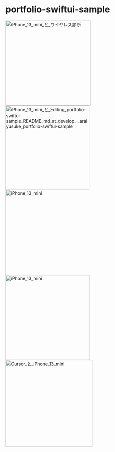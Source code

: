 #  portfolio-swiftui-sample

<img width="272" alt="iPhone_13_mini_と_ワイヤレス診断" src="https://user-images.githubusercontent.com/1781289/177058669-f4d35d49-695f-40fd-ae9f-08130a33780c.png">

<img width="268" alt="iPhone_13_mini_と_Editing_portfolio-swiftui-sample_README_md_at_develop_·_araiyusuke_portfolio-swiftui-sample" src="https://user-images.githubusercontent.com/1781289/177058688-e5296506-c4c1-43d5-8bb8-ab28b261fcc9.png">


<img width="271" alt="iPhone_13_mini" src="https://user-images.githubusercontent.com/1781289/177058661-239354e2-dcff-4a51-a881-9d52ef69d3e5.png">

<img width="270" alt="iPhone_13_mini" src="https://user-images.githubusercontent.com/1781289/177059856-b0c7d4f3-f1bc-4907-ac19-76c2ccc24cc5.png">

<img width="278" alt="Cursor_と_iPhone_13_mini" src="https://user-images.githubusercontent.com/1781289/177070715-09941328-447e-4cc7-ad98-375b0390b94f.png">
